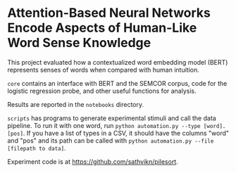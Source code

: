 # Attention-Based Neural Networks Encode Aspects of Human-Like Word Sense Knowledge

This project evaluated how a contextualized word embedding model (BERT) represents senses of words when compared with human intuition.

`core` contains an interface with BERT and the SEMCOR corpus, code for the logistic regression probe, and other useful functions for analysis.

Results are reported in the `notebooks` directory.

`scripts` has programs to generate experimental stimuli and call the data pipeline. To run it with one word, run `python automation.py --type [word].[pos]`. If you have a list of types in a CSV, it should have the columns "word" and "pos" and its path can be called with `python automation.py --file [filepath to data]`.

Experiment code is at https://github.com/sathvikn/pilesort. 

